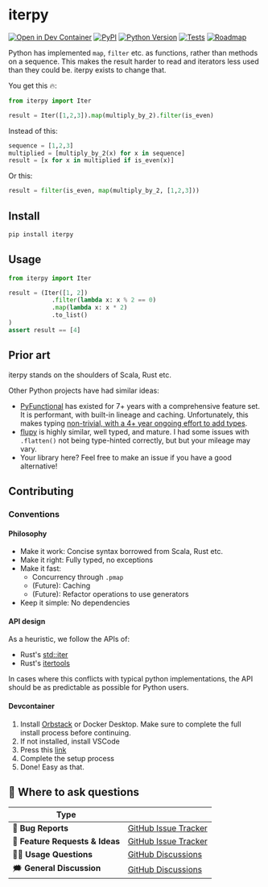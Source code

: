 # iterpy
[![Open in Dev Container](https://img.shields.io/static/v1?label=Dev%20Containers&message=Open&color=blue&logo=visualstudiocode)][dev container]
[![PyPI](https://img.shields.io/pypi/v/iterpy.svg)][pypi status]
[![Python Version](https://img.shields.io/pypi/pyversions/iterpy)][pypi status]
[![Tests](https://github.com/MartinBernstorff/iterpy/actions/workflows/test.yml/badge.svg)][tests]
[![Roadmap](https://img.shields.io/badge/Projects-Roadmap-green)][roadmap]

[pypi status]: https://pypi.org/project/iterpy/
[tests]: https://github.com/MartinBernstorff/iterpy/actions?workflow=tests
[dev container]: https://vscode.dev/redirect?url=vscode://ms-vscode-remote.remote-containers/cloneInVolume?url=https://github.com/MartinBernstorff/iterpy/
[roadmap]: https://github.com/users/MartinBernstorff/projects/3/views/1?groupedBy%5BcolumnId%5D=70727793&sliceBy%5BcolumnId%5D=Status&filterQuery=-status%3ADone


<!-- start short-description -->
Python has implemented `map`, `filter` etc. as functions, rather than methods on a sequence. This makes the result harder to read and iterators less used than they could be. iterpy exists to change that. 

You get this 🔥:

```python
from iterpy import Iter

result = Iter([1,2,3]).map(multiply_by_2).filter(is_even)
```

Instead of this:

```python
sequence = [1,2,3]
multiplied = [multiply_by_2(x) for x in sequence]
result = [x for x in multiplied if is_even(x)]
```

Or this:

```python
result = filter(is_even, map(multiply_by_2, [1,2,3]))
```
<!-- end short-description -->

## Install
```bash
pip install iterpy
```

## Usage
```python
from iterpy import Iter

result = (Iter([1, 2])
            .filter(lambda x: x % 2 == 0)
            .map(lambda x: x * 2)
            .to_list()
)
assert result == [4]
```

## Prior art
iterpy stands on the shoulders of Scala, Rust etc. 

Other Python projects have had similar ideas:
* [PyFunctional](https://github.com/EntilZha/PyFunctional) has existed for 7+ years with a comprehensive feature set. It is performant, with built-in lineage and caching. Unfortunately, this makes typing [non-trivial, with a 4+ year ongoing effort to add types](https://github.com/EntilZha/PyFunctional/issues/118).
* [flupy](https://github.com/olirice/flupy) is highly similar, well typed, and mature. I had some issues with `.flatten()` not being type-hinted correctly, but but your mileage may vary.
* Your library here? Feel free to make an issue if you have a good alternative!

## Contributing
### Conventions
#### Philosophy
* Make it work: Concise syntax borrowed from Scala, Rust etc.
* Make it right: Fully typed, no exceptions
* Make it fast: 
    * Concurrency through `.pmap`
    * (Future): Caching
    * (Future): Refactor operations to use generators
* Keep it simple: No dependencies

#### API design
As a heuristic, we follow the APIs of:
* Rust's [std::iter](https://doc.rust-lang.org/stable/std/iter/)
* Rust's [itertools](https://docs.rs/itertools/latest/itertools/index.html)

In cases where this conflicts with typical python implementations, the API should be as predictable as possible for Python users.

#### Devcontainer
1. Install [Orbstack](https://orbstack.dev/) or Docker Desktop. Make sure to complete the full install process before continuing.
2. If not installed, install VSCode
3. Press this [link](https://vscode.dev/redirect?url=vscode://ms-vscode-remote.remote-containers/cloneInVolume?url=https://github.com/MartinBernstorff/iterpy/)
4. Complete the setup process
5. Done! Easy as that.

## 💬 Where to ask questions

| Type                           |                        |
| ------------------------------ | ---------------------- |
| 🚨 **Bug Reports**              | [GitHub Issue Tracker] |
| 🎁 **Feature Requests & Ideas** | [GitHub Issue Tracker] |
| 👩‍💻 **Usage Questions**          | [GitHub Discussions]   |
| 🗯 **General Discussion**       | [GitHub Discussions]   |

[github issue tracker]: https://github.com/MartinBernstorff/iterpy/issues
[github discussions]: https://github.com/MartinBernstorff/iterpy/discussions



